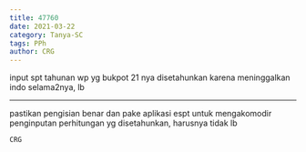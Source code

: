 ```yaml
---
title: 47760
date: 2021-03-22
category: Tanya-SC
tags: PPh
author: CRG
---
```


input spt tahunan wp yg bukpot 21 nya disetahunkan karena meninggalkan indo selama2nya, lb

---

pastikan pengisian benar dan pake aplikasi espt untuk mengakomodir penginputan perhitungan yg disetahunkan, harusnya tidak lb

`CRG`
